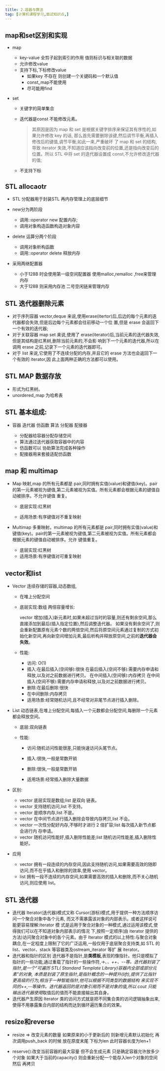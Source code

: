 ```yaml
---
title: 2.容器与算法
tag: [计算机课程学习,面试知识点,]
---
```

## map和set区别和实现

  * map

    * key-value 全剪子起到索引的作用 值则标识与相关联的数据
    * 允许修改value
    * 支持下标,下标修改value
      *  如果key 不存在 则创建一个关键码和一个默认值
      * const_map不能使用
      * 尽可能用find

  * set 

    * 关键字的简单集合

    * 迭代器是const 不能修改元素。

      > 其原因是因为 map 和 set 是根据关键字排序来保证其有序性的,如果允许修改 key 的话, 那么首先需要删除该键,然后调节平衡,再插入修改后的键值,调节平衡,如此一来,严重破坏 了 map 和 set 的结构,导致 iterator 失效,不知道应该指向改变前的位置,还是指向改变后的 位置。所以 STL 中将 set 的迭代器设置成 const,不允许修改迭代器的值;

    * 不支持下标

## STL allocaotr

  * STL 分配器用于封装STL 再内存管理上的底层细节
  * new分为两阶段 
    * 调用::operator new 配置内存;
    * 调用对象构造函数构造对象内容
  * delete 运算分两个阶段
    * 调用对象析构函数
    *  调用::operator delete 释放内存

  * 采用两继配置器
    * 小于128B 时会使用第一级空间配置器 使用malloc,remalloc ,free来管理内存
    * 大于128B 则采用内存池 二号空闲链来管理内存

## STL 迭代器删除元素

  * 对于序列容器 vector,deque 来说,使用erase(itertor)后,后边的每个元素的迭代器都会失效,但是后边每个元素都会往前移动一个位 置,但是 erase 会返回下一个有效的迭代器;
  *  对于关联容器 map set 来说,使用了 erase(iterator)后,当前元素的迭代器失效,但是其结构是红黑树,删除当前元素的,不会影 响到下一个元素的迭代器,所以在调用 erase 之前,记录下一个元素的迭代器即可。
  * 对于 list 来说,它使用了不连续分配的内存,并且它的 erase 方法也会返回下一个有效的 iterator,因 此上面两种正确的方法都可以使用。

## STL MAP 数据存放

* 形式为红黑树。
* unordered_map 为哈希表

## STL 基本组成:

* 容器 迭代器 仿函数 算法 分配器 配接器

  * 分配器给容器分配存储空间
  * 算法通过迭代器获取容器中的内容
  * 仿函数可以 协助算法完成各种操作
  * 配接器用来套接适配仿函数

## map 和 multimap

  * Map 映射,map 的所有元素都是 pair,同时拥有实值(value)和键值(key)。pair 的第一元素被视为键值,第二元素被视为实值。所有元素都会根据元素的键值自动被排序。不允许键值 重复。

    * 底层实现:红黑树

    *  适用场景:有序键值对不重复映射 

  * Multimap 多重映射。multimap 的所有元素都是 pair,同时拥有实值(value)和键值(key)。pair的第一元素被视为键值,第二元素被视为实值。所有元素都会根据元素的键值自动被排序。允许 键值重复。

    * 底层实现:红黑树 
    * 适用场景:有序键值对可重复映射	

## vector和list

  * Vector 连续存储的容器,动态数组,

    * 在堆上分配空间 

    * 底层实现:数组 两倍容量增长: 

      vector 增加(插入)新元素时,如果未超过当时的容量,则还有剩余空间,那么直接添加到最后(插入指定位置),然后调整迭代器。 如果没有剩余空间了,则会重新配置原有元素个数的两倍空间,然后将原空间元素通过复制的方式初始化新空间,再向新空间增加元素,最后析构并释放原空间,之前的**迭代器会失效**。 

    * 性能:
      * 访问: O(1)
      * 插入:在最后插入(空间够):很快
        在最后插入(空间不够):需要内存申请和释放,以及对之前数据进行拷贝。
        在中间插入(空间够):内存拷贝
        在中间插入(空间不够):需要内存申请和释放,以及对之前数据进行拷贝。
      * 删除:在最后删除:很快
      * 在中间删除:内存拷贝
      * 适用场景:经常随机访问,且不经常对非尾节点进行插入删除。

  * List 动态链表,在堆上分配空间,每插入一个元数都会分配空间,每删除一个元素都会释放空间。

    * 底层:双向链表

    * 性能:

      * 访问:随机访问性能很差,只能快速访问头尾节点。

      * 插入:很快,一般是常数开销
      * 删除:很快,一般是常数开销
      * 适用场景:经常插入删除大量数据

  * 区别:

    * vector 底层实现是数组;list 是双向 链表。
    * vector 支持随机访问,list 不支持。
    * vector 是顺序内存,list 不是。
    * vector 在中间节点进行插入删除会导致内存拷贝,list 不会。
    * vector 一次性分配好内存,不够时才进行 2 倍扩容;list 每次插入新节点都会进行内
      存申请。
    * vector 随机访问性能好,插入删除性能差;list 随机访问性能差,插入删除性能好。

  * 应用

    * vector 拥有一段连续的内存空间,因此支持随机访问,如果需要高效的随即访问,而不在乎插入和删除的效率,使用 vector。 
    * list 拥有一段不连续的内存空间,如果需要高效的插入和删除,而不关心随机访问,则应使用 list。

## STL 迭代器

  * 迭代器 Iterator(迭代器)模式又称 Cursor(游标)模式,用于提供一种方法顺序访问一个聚合对象中各个元素, 而又不需暴露该对象的内部表示。或者这样说可能更容易理解:Iterator 模 式是运用于聚合对象的一种模式,通过运用该模式,使得我们可以在不知道对象内部表示的情况 下,按照一定顺序(由 iterator 提供的方法)访问聚合对象中的各个元素。由于 Iterator 模式的以上特性:与聚合对象耦合,在一定程度上限制了它的广泛运用,一般仅用于底层聚合支持类,如 STL 的 list、vector、stack 等容器类及ostream_iterator 等扩 展 iterator。
  * 迭代器和指针的区别 迭代器不是指针,是**类模板**,表现的像指针。他只是模拟了指针的一些功能,通过重载了指针的一些操作符,->、*、++、--等。迭代器封装了指针,是一个"可遍历 STL( Standard Template Library)容器内全部或部分元素"的对象, 本质是封装了原生指针,是指针概念的一种提升(lift),提供了比指针更高级的行为,相当于一种智能指针,他可以根据不同类型的数据结构 来实现不同的++,--等操作。迭代器返回的是对象引用而不是对象的值,所以 cout 只能输出迭代器使用*取值后的值而不能直接输出其自身。
  * 迭代器产生原因 Iterator 类的访问方式就是把不同集合类的访问逻辑抽象出来,使得不用暴露集合内部的结构而达到循环遍历集合的效果。

> 

## resize和reverse

  * resize => 改变元素的数量 如果原来的小于更新后的 则新增元素默认初始化  再次调用push_back 的时候 放在原度末尾 下标为len 此时容器长度为len+1

  * reserve():改变当前容器的最大容量 但不会生成元素 只是确定容器允许放多少个对象 如果大于当前的capacity() 则会重新分配一个能存入len个对象的空间 然后 再拷贝